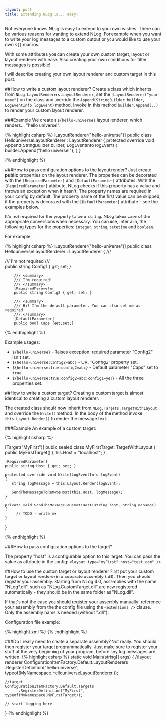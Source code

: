 ```yaml
---
layout: post
title: Extending NLog is... easy!
---
```




Not everyone knows NLog is easy to extend to your own wishes. 
There can be various reasons for wanting to extend NLog. 
For example when you want to write your log messages to a custom output or you would like to use your own `${}` macros. 

With some attributes you can create your own custom target, layout or layout renderer with ease. 
Also creating your own conditions for filter messages is possible!

I will describe creating your own layout renderer and custom target in this post.


##How to write a custom layout renderer?
Create a class which inherits from `NLog.LayoutRenderers.LayoutRenderer`, set the `[LayoutRenderer("your-name"]` on the class and override the `Append(StringBuilder builder, LogEventInfo logEvent)` method. 
Invoke in this method `builder.Append(..)` to render your custom layout renderer.

###Example
We create a `${hello-universe}` layout renderer, which renders... "hello universe!".

{% highlight csharp %}
[LayoutRenderer("hello-universe")]
public class HellouniverseLayoutRenderer : LayoutRenderer
{
    protected override void Append(StringBuilder builder, LogEventInfo logEvent)
    {
        builder.Append("hello universe!");
    }
}


{% endhighlight %}

###How to pass configuration options to the layout render?
Just create **public** properties on the layout renderer. The properties can be decorated with the `[RequiredParameter]` and `[DefaultParameter]` attributes. 
With the `[RequiredParameter]` attribute, NLog checks if this property has a value and throws an exception when it hasn't.
The property names are required in your config by default. The property name of the first value can be skipped, if the property is decorated with the `[DefaultParameter]` attribute - see the examples below. 

It's not required for the property to be a `string`.
NLog takes care of the appropriate conversions when necessary. You can use, inter alia, the following types for the properties: `integer`, `string`, `datetime` and `boolean`. 


For example:

{% highlight csharp %}
[LayoutRenderer("hello-universe")]
public class HellouniverseLayoutRenderer : LayoutRenderer
{
        /// <summary>
        /// I'm not required
        /// </summary>
        public string Config1 { get; set; }

        /// <summary>
        /// I'm required! 
        /// </summary>
        [RequiredParameter]
        public string Config2 { get; set; }

        /// <summary>
        /// Hi! I'm the default parameter. You can also set me as required.
        /// </summary>
        [DefaultParameter]
        public bool Caps {get;set;}

{% endhighlight %}

Example usages:

- `${hello-universe}` - Raises exception: required parameter "Config2" isn't set.
- `${hello-universe:Config2=abc}` - OK, "Config2" property set.
- `${hello-universe:true:config2=abc}` - Default parameter "Caps" set to `true`.
- `${hello-universe:true:config2=abc:config1=yes}` - All the three properties set.


##How to write a custom target?
Creating a custom target is almost identical to creating a custom layout renderer. 

The created class should now inherit from `NLog.Targets.TargetWithLayout` and override the `Write()` method. In the body of the method invoke `this.Layout.Render()` to render the message text.

###Example
An example of a custom target:
 
{% highlight csharp %}

[Target("MyFirst")] 
public sealed class MyFirstTarget: TargetWithLayout 
{ 
    public MyFirstTarget()
    {
        this.Host = "localhost";
    }
 
    [RequiredParameter] 
    public string Host { get; set; }
 
    protected override void Write(LogEventInfo logEvent) 
    { 
       string logMessage = this.Layout.Render(logEvent); 

       SendTheMessageToRemoteHost(this.Host, logMessage); 
    } 
 
    private void SendTheMessageToRemoteHost(string host, string message) 
    { 
         // TODO - write me 
    } 
} 

{% endhighlight %}

###How to pass configuration options to the target?

The property "host" is a configurable option to this target. You can pass the value as attribute in the config: `<layout type="myFirst" host="test.com" />`


##How to use the custom target or layout renderer
First put your custom target or layout renderer in a separate assembly (.dll). Then you should register your assembly. Starting from NLog 4.0, assemblies with the name "NLog*.dll", such as "NLog.CustomTarget.dll" are now registered automatically - they should be in the same folder as "NLog.dll".  

If that's not the case you should register your assembly manually: reference your assembly from the the config file using the `<extensions />` clause. Only the assembly name is needed (without ".dll"). 

Configuration file example:

{% highlight xml %}
<nlog> 
  <extensions> 
    <add assembly="MyAssembly"/> 
  </extensions> 
  <targets> 
    <target name="a1" type="MyFirst" host="localhost"/> 
    <target name="f1" type="file"  layout="${longdate} ${hello-universe}" 
            fileName="${basedir}/logs/logfile.log" />
  </targets> 
  <rules> 
    <logger name="*" minLevel="Info" appendTo="a1"/> 
    <logger name="*" minLevel="Info" appendTo="f1"/> 
  </rules> 
</nlog>
{% endhighlight %}


###Do I really need to create a separate assembly?
Not really. You should then register your target programmatically. Just make sure to register your stuff at the very beginning of your program, before any log messages are written. 
{% highlight csharp %}
static void Main(string[] args) 
{ 
    //layout renderer
    ConfigurationItemFactory.Default.LayoutRenderers
          .RegisterDefinition("hello-universe", typeof(MyNamespace.HellouniverseLayoutRenderer ));

    //target
    ConfigurationItemFactory.Default.Targets
          .RegisterDefinition("MyFirst", typeof(MyNamespace.MyFirstTarget));
 
    // start logging here 
}
{% endhighlight %}


